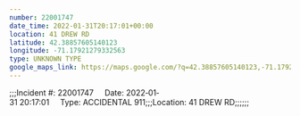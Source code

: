 ```yaml
---
number: 22001747
date_time: 2022-01-31T20:17:01+00:00
location: 41 DREW RD
latitude: 42.38857605140123
longitude: -71.17921279332563
type: UNKNOWN TYPE
google_maps_link: https://maps.google.com/?q=42.38857605140123,-71.17921279332563
---
```


;;;Incident #: 22001747     Date: 2022‐01‐31 20:17:01     Type: ACCIDENTAL 911;;;Location: 41 DREW RD;;;;;;
